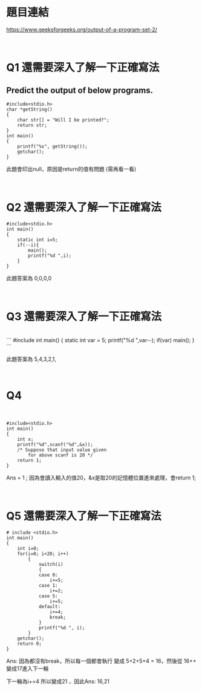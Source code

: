 # 題目連結
https://www.geeksforgeeks.org/output-of-a-program-set-2/

<br/>

# Q1 還需要深入了解一下正確寫法
## Predict the output of below programs.
```
#include<stdio.h>
char *getString()
{
	char str[] = "Will I be printed?";
	return str;
}
int main()
{
	printf("%s", getString());
	getchar();
}
```
此題會印出null，原因是return的值有問題 (需再看一看)

<br/>

# Q2 還需要深入了解一下正確寫法

```
#include<stdio.h>
int main()
{
	static int i=5;
	if(--i){
		main();
		printf("%d ",i);
	}
}
```

此題答案為 0,0,0,0

<br/>

# Q3 還需要深入了解一下正確寫法

<br/>
```
#include<stdio.h>
int main()
{
	static int var = 5;
	printf("%d ",var--);
	if(var)
		main();
}
```

此題答案為 5,4,3,2,1,

<br/>

# Q4

<br/>

```
#include<stdio.h>
int main()
{
	int x;
	printf("%d",scanf("%d",&x));
	/* Suppose that input value given
		for above scanf is 20 */
	return 1;
}
```

Ans = 1 ; 因為會讀入輸入的值20，&x是取20的記憶體位置進來處理，會return 1;


<br/>


# Q5 還需要深入了解一下正確寫法

```
# include <stdio.h>
int main()
{
    int i=0;
    for(i=0; i<20; i++)
        {
            switch(i)
            {
            case 0:
                i+=5;
            case 1:
                i+=2;
            case 5:
                i+=5;
            default:
                i+=4;
                break;
            }
            printf("%d ", i);
        }
    getchar();
    return 0;
}
```
Ans: 因為都沒有break，所以每一個都會執行 變成 5+2+5+4 = 16，然後從 16++ 變成17進入下一輪

下一輪為i+=4 所以變成21 ，因此Ans: 16,21





